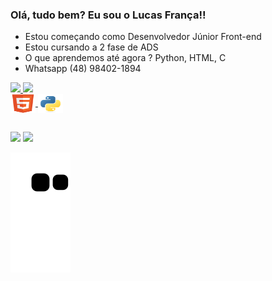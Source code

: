 ### Olá, tudo bem? Eu sou o Lucas França!!

- Estou começando como Desenvolvedor Júnior Front-end 
- Estou cursando a 2 fase de ADS  
- O que aprendemos até agora ? Python, HTML, C
- Whatsapp (48) 98402-1894

<div>
  <a href="https://beacons.al/lucas-fra1508>">
  <img height="180em" src="https://github-readme-stats.vercel.app/api?username=lucas-fra1508&show_icons=false&theme=darkclude_all_commits=true&count_private=true"/>
  <img height="180em" src="https://github-readme-stats.vercel.app/api/top-langs/?username=lucas-fra1508act&langs_count=7&theme=dark
</div>
                           
<div style="display: inline_block"><br> 
  <img align="center" alt="Rafa-HTML" height="30" width="40" src="https://raw.githubusercontent.com/devicons/devicon/master/icons/html5/html5-original.svg">
  <img align="center" alt="Rafa-Python" height="30" width="40" src="https://raw.githubusercontent.com/devicons/devicon/master/icons/python/python-original.svg">


  
  ##
  
 <div>
   <a href="https://instagram.com/lucas_fra23" target="_blank"><img src="https://img.shields.io/badge/-Instagram-%23E4405F?style=for-the-badge&logo=instagram&logoColor=white" target="_blank"></a>
   <a href="https://www.linkedin.com/in/lucasfrança95" target="_blank"><img src="https://img.shields.io/badge/-LinkedIn-%230077B5?style=for-the-badge&logo=linkedin&logoColor=white" target="_blank"></a>
 
 ![Snake animation](https://github.com/rafaballerini/rafaballerini/blob/output/github-contribution-grid-snake.svg)
 
</div>
